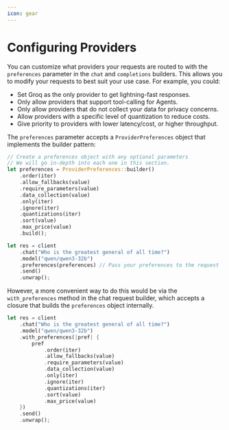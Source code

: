 ```yaml
---
icon: gear
---
```


# Configuring Providers

You can customize what providers your requests are routed to with the `preferences` parameter in the `chat` and `completions` builders. This allows you to modify your requests to best suit your use case. For example, you could:

* Set Groq as the only provider to get lightning-fast responses.
* Only allow providers that support tool-calling for Agents.
* Only allow providers that do not collect your data for privacy concerns.
* Allow providers with a specific level of quantization to reduce costs.
* Give priority to providers with lower latency/cost, or higher throughput.

The `preferences` parameter accepts a `ProviderPreferences` object that implements the builder pattern:

```rust
// Create a preferences object with any optional parameters
// We will go in-depth into each one in this section.
let preferences = ProviderPreferences::builder()
    .order(iter)
    .allow_fallbacks(value)
    .require_parameters(value)
    .data_collection(value)
    .only(iter)
    .ignore(iter)
    .quantizations(iter)
    .sort(value)
    .max_price(value)
    .build();

let res = client
    .chat("Who is the greatest general of all time?")
    .model("qwen/qwen3-32b")
    .preferences(preferences) // Pass your preferences to the request
    .send()
    .unwrap();
```

However, a more convenient way to do this would be via the `with_preferences` method in the chat request builder, which accepts a closure that builds the `preferences` object internally.

```rust
let res = client
    .chat("Who is the greatest general of all time?")
    .model("qwen/qwen3-32b")
    .with_preferences(|pref| {
        pref
            .order(iter)
            .allow_fallbacks(value)
            .require_parameters(value)
            .data_collection(value)
            .only(iter)
            .ignore(iter)
            .quantizations(iter)
            .sort(value)
            .max_price(value)
    })
    .send()
    .unwrap();
```
